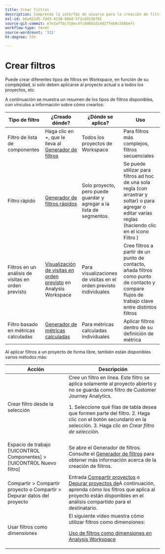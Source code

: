 ```yaml
---
title: Crear filtros
description: Comprenda la interfaz de usuario para la creación de filtros.
exl-id: b6a921d5-7dd3-4230-88b8-5f1cd313b791
source-git-commit: e7e3affbc710ec4fc8d6b1d14d17feb8c556befc
workflow-type: tm+mt
source-wordcount: '311'
ht-degree: 55%

---
```


# Crear filtros

Puede crear diferentes tipos de filtros en Workspace, en función de su complejidad, si solo deben aplicarse al proyecto actual o a todos los proyectos, etc.

A continuación se muestra un resumen de los tipos de filtros disponibles, con vínculos a información sobre cómo crearlos:

| Tipo de filtro | ¿Creado dónde? | ¿Dónde se aplica? | Uso |
| --- | --- | --- | --- |
| Filtro de lista de componentes | Haga clic en +, que le lleva al [Generador de filtros](/help/components/filters/filter-builder.md) | Todos los proyectos de Workspace | Para filtros más complejos, filtros secuenciales |
| Filtro rápido | [Generador de filtros rápidos](/help/components/filters/quick-filters.md) | Solo proyecto, pero puede guardar y agregar a la lista de segmentos. | Se puede utilizar para filtros ad hoc de una sola regla (con arrastrar y soltar) o para agregar o editar varias reglas (haciendo clic en el icono Filtro ) |
| Filtros en un análisis de visitas en orden previsto | [Visualización de visitas en orden previsto](/help/analysis-workspace/visualizations/fallout/compare-segments-fallout.md) en Analysis Workspace | Para visualizaciones de visitas en el orden previsto individuales | Cree filtros a partir de un punto de contacto, añada filtros como punto de contacto y compare flujos de trabajo clave entre distintos filtros |
| Filtro basado en métricas calculadas | [Generador de métricas calculadas](/help/components/calc-metrics/cm-workflow/metrics-with-segments.md) | Para métricas calculadas individuales | Aplicar filtros dentro de su definición de métrica |

Al aplicar filtros a un proyecto de forma libre, también están disponibles varios métodos más:

| Acción | Descripción |
| --- | --- |
| Crear filtro desde la selección | Cree un filtro en línea. Este filtro se aplica solamente al proyecto abierto y no se guarda como filtro de Customer Journey Analytics.<p> 1. Seleccione qué filas de tabla desea que formen parte del filtro.  2. Haga clic con el botón secundario en la selección.  3. Haga clic en *Crear filtro de selección*. |
| Espacio de trabajo [!UICONTROL Componentes] > [!UICONTROL Nuevo filtro] | Se abre el Generador de filtros. Consulte el [Generador de filtros](/help/components/filters/filter-builder.md) para obtener más información acerca de la creación de filtros. |
| Compartir > Compartir proyecto o Compartir > Depurar datos del proyecto | Entrada [Compartir proyectos](/help/analysis-workspace/curate-share/share-projects.md) o [Depurar proyectos de](/help/analysis-workspace/curate-share/curate.md)A continuación, aprenda cómo los filtros que aplica al proyecto están disponibles en el análisis compartido para el destinatario. |
| Usar filtros como dimensiones | El siguiente vídeo muestra cómo utilizar filtros como dimensiones:  <p>[Uso de filtros como dimensiones en Analysis Workspace](https://experienceleague.adobe.com/docs/customer-journey-analytics-learn/tutorials/components/filters/use-filters-as-dimensions.html?lang=es)</p> |
